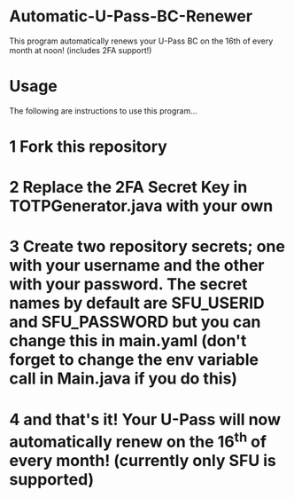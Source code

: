 # Automatic-U-Pass-BC-Renewer
This program automatically renews your U-Pass BC on the 16th of every month at noon! (includes 2FA support!)

# Usage
The following are instructions to use this program...

# 1 Fork this repository

# 2 Replace the 2FA Secret Key in TOTPGenerator.java with your own

# 3 Create two repository secrets; one with your username and the other with your password. The secret names by default are SFU_USERID and SFU_PASSWORD but you can change this in main.yaml (don't forget to change the env variable call in Main.java if you do this)

# 4 and that's it! Your U-Pass will now automatically renew on the 16<sup>th</sup> of every month! (currently only SFU is supported)
